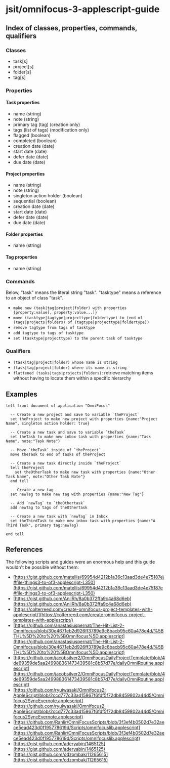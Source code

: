 # jsit/omnifocus-3-applescript-guide

## Index of classes, properties, commands, qualifiers

### Classes

* task\[s\]
* project\[s\]
* folder\[s\]
* tag\[s\]

### Properties

#### Task properties

* name \(string\)
* note \(string\)
* primary tag \(tag\) \(creation only\)
* tags \(list of tags\) \(modification only\)
* flagged \(boolean\)
* completed \(boolean\)
* creation date \(date\)
* start date \(date\)
* defer date \(date\)
* due date \(date\)

#### Project properties

* name \(string\)
* note \(string\)
* singleton action holder \(boolean\)
* sequential \(boolean\)
* creation date \(date\)
* start date \(date\)
* defer date \(date\)
* due date \(date\)

#### Folder properties

* name \(string\)

#### Tag properties

* name \(string\)

### Commands

Below, "task" means the literal string "task". "tasktype" means a reference to an object of class "task".

* `make new (task|tag|project|folder) with properties {property:value[, property:value...]}`
* `move (tasktype|tagtype|projecttype|foldertype) to (end of (tags|projects|folders) of (tagtype|projecttype|foldertype))`
* `remove tagtype from tags of tasktype`
* `add tagtype to tags of tasktype`
* `set (tasktype|projecttype) to the parent task of tasktype`

### Qualifiers

* `(task|tag|project|folder) whose name is string`
* `(task|tag|project|folder) where its name is string`
* `flattened (tasks|tags|projects|folders)`: retrieve matching items without having to locate them within a specific hierarchy

## Examples

```text
tell front document of application "OmniFocus"

  -- Create a new project and save to variable `theProject`
  set theProject to make new project with properties {name:"Project Name", singleton action holder: true}

  -- Create a new task and save to variable `theTask`
  set theTask to make new inbox task with properties {name:"Task Name", note:"Task Note"}

  -- Move `theTask` inside of `theProject`
  move theTask to end of tasks of theProject

  -- Create a new task directly inside `theProject`
  tell theProject
    set theOtherTask to make new task with properties {name:"Other Task Name", note:"Other Task Note"}
  end tell

  -- Create a new tag
  set newTag to make new tag with properties {name:"New Tag"}

  -- Add `newTag` to `theOthertask`
  add newTag to tags of theOtherTask

  -- Create a new task with `newTag` in Inbox
  set theThirdTask to make new inbox task with properties {name:"A Third Task", primary tag:newTag}

end tell
```

## References

The following scripts and guides were an enormous help and this guide wouldn't be possible without them:

* [https://gist.github.com/matellis/69954d4212b1a36c13aad3de4e75187e\#file-things3-to-of3-applescript-L350](https://gist.github.com/matellis/69954d4212b1a36c13aad3de4e75187e#file-things3-to-of3-applescript-L350)
* [https://gist.github.com/AnilRh/8a0b372ffa9c4a68d6eb](https://gist.github.com/AnilRh/8a0b372ffa9c4a68d6eb)
* [https://colterreed.com/create-omnifocus-project-templates-with-applescript/](https://colterreed.com/create-omnifocus-project-templates-with-applescript/)
* [https://github.com/anastasiuspernat/The-Hit-List-2-Omnifocus/blob/30e4671eb2d926ff3789e9c8bacb95c60a478e4d/%5BTHL%5D%20to%20%5BOmnifocus%5D.applescript](https://github.com/anastasiuspernat/The-Hit-List-2-Omnifocus/blob/30e4671eb2d926ff3789e9c8bacb95c60a478e4d/%5BTHL%5D%20to%20%5BOmnifocus%5D.applescript)
* [https://github.com/jacobsilver2/OmniFocusDailyProjectTemplate/blob/4de69359de5aa249988361473439581c8b57d77e/dailyOmniRoutine.applescript](https://github.com/jacobsilver2/OmniFocusDailyProjectTemplate/blob/4de69359de5aa249988361473439581c8b57d77e/dailyOmniRoutine.applescript)
* [https://github.com/ryuiwasaki/Omnifocus2-AppleScript/blob/2ccd777c33ad15867f6fdf5f72db8459802a44d5/Omnifocus2SyncEvernote.applescript](https://github.com/ryuiwasaki/Omnifocus2-AppleScript/blob/2ccd777c33ad15867f6fdf5f72db8459802a44d5/Omnifocus2SyncEvernote.applescript)
* [https://github.com/Rahlir/OmniFocusScripts/blob/3f3ef4b0502d7e32aece5ead423d0f195778619d/Scripts/omnifocuslib.applescript](https://github.com/Rahlir/OmniFocusScripts/blob/3f3ef4b0502d7e32aece5ead423d0f195778619d/Scripts/omnifocuslib.applescript)
* [https://gist.github.com/aderyabin/1465125](https://gist.github.com/aderyabin/1465125)
* [https://gist.github.com/cdzombak/11265615](https://gist.github.com/cdzombak/11265615)

